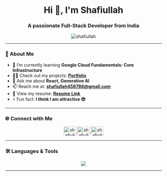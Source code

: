 <h1 align="center">Hi 👋, I'm Shafiullah</h1>
<h3 align="center">A passionate Full-Stack Developer from India</h3>

<p align="center">
  <img src="https://komarev.com/ghpvc/?username=shafiullah&label=Profile%20Views&color=0e75b6&style=flat" alt="shafiullah" />
</p>

---

### 🚀 About Me


- 🌱 I’m currently learning **Google Cloud Fundamentals: Core Infrastructure**  
- 👨‍💻 Check out my projects: **[Portfolio](https://shafiullah46807.github.io/Portfolio/)**  
- 💬 Ask me about **React, Generative AI**  
- 📫 Reach me at: **shafiullah458786@gmail.com**  
- 📄 View my resume: **[Resume Link]([https://drive.google.com/file/d/1JlXIO4B7TztdzkGla9YvofcrxIfgIsWo/view?usp=sharing](https://drive.google.com/file/d/1AwK9iIkUhIPtB4uEwVWYPN-ZPaH1Z5dG/view?usp=drive_link))**  
- ⚡ Fun fact: **I think I am attractive 😎**  

---

### 🌐 Connect with Me
<p align="center">
  <a href="[https://linkedin.com/in/shafiullah-a](https://www.linkedin.com/in/shafi-ullah-5989a6298/)" target="blank">
    <img align="center" src="https://raw.githubusercontent.com/rahuldkjain/github-profile-readme-generator/master/src/images/icons/Social/linked-in-alt.svg" alt="shafiullah" height="30" width="40"/>
  </a>
  <a href="https://www.hackerrank.com/profile/shafiullaha_21m1" target="blank">
    <img align="center" src="https://raw.githubusercontent.com/rahuldkjain/github-profile-readme-generator/master/src/images/icons/Social/hackerrank.svg" alt="shafiullah" height="30" width="40"/>
  </a>
  <a href="https://leetcode.com/u/user3939sd/" target="blank">
    <img align="center" src="https://raw.githubusercontent.com/rahuldkjain/github-profile-readme-generator/master/src/images/icons/Social/leet-code.svg" alt="shafiullah" height="30" width="40"/>
  </a>
</p>

---

### 🛠️ Languages & Tools
<p align="center">
  <img src="https://skillicons.dev/icons?i=react,angular,nodejs,express,js,ts,html,css,bootstrap,python,django,java,spring,mysql,mongodb,git,github figma&theme=light" />
</p>

---

